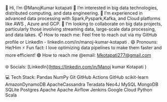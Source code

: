 👋 Hi, I’m @ManojKumar kotapati
👀 I’m interested in big data technologies, distributed computing, and data engineering.
🌱 I’m experienced in advanced data processing with Spark,Pyspark,Kafka, and Cloud platforms like AWS , Azure and GCP.
💞️ I’m looking to collaborate on big data projects, particularly those involving streaming data, large-scale data processing, and data lakes.
📫 How to reach me: Feel free to reach out via my GitHub profile or LinkedIn - linkedin.com/in/manoj-kumar-kotapati .
😄 Pronouns: He/Him
⚡ Fun fact: I love optimizing data pipelines to make them faster and more efficient!
🟢 How to reach me @email: Mkotapati277@gmail.com

🌐 Socials:
[LinkedIn](https://linkedin.com/in/Manoj kumar Kotapati )

💻 Tech Stack:
Pandas NumPy Git GitHub Actions GitHub scikit-learn AmazonDynamoDB ApacheCassandra Teradata Neo4J MySQL MongoDB SQLite Postgres Apache Apache Airflow Jenkins Google Cloud Python Scala
